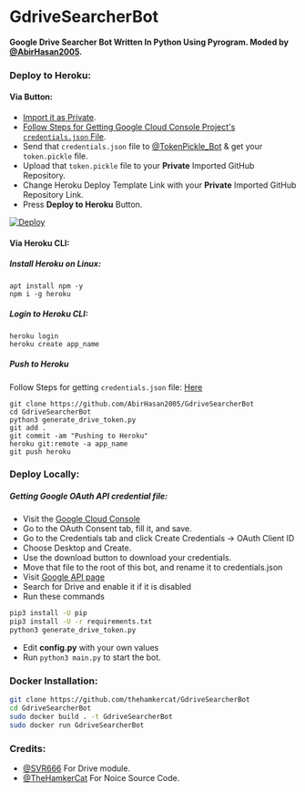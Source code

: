 # GdriveSearcherBot
**Google Drive Searcher Bot Written In Python Using Pyrogram.
Moded by [@AbirHasan2005](https://github.com/AbirHasan2005).**

### Deploy to Heroku:
#### Via Button:
- [Import it as Private](https://github.com/new/import).
- [Follow Steps for Getting Google Cloud Console Project's `credentials.json` File](https://github.com/AbirHasan2005/GdriveSearcherBot#getting-google-oauth-api-credential-file).
- Send that `credentials.json` file to [@TokenPickle_Bot](https://t.me/TokenPickle_Bot) & get your `token.pickle` file.
- Upload that `token.pickle` file to your **Private** Imported GitHub Repository.
- Change Heroku Deploy Template Link with your **Private** Imported GitHub Repository Link.
- Press **Deploy to Heroku** Button.

[![Deploy](https://www.herokucdn.com/deploy/button.svg)](https://heroku.com/deploy?template=https://github.com/AbirHasan2005/GdriveSearcherBot)

#### Via Heroku CLI:
##### Install Heroku on Linux:
```shell
apt install npm -y
npm i -g heroku
```
##### Login to Heroku CLI:
```shell
heroku login
heroku create app_name
```
##### Push to Heroku
Follow Steps for getting `credentials.json` file: [Here](https://github.com/AbirHasan2005/GdriveSearcherBot#getting-google-oauth-api-credential-file)
```shell
git clone https://github.com/AbirHasan2005/GdriveSearcherBot
cd GdriveSearcherBot
python3 generate_drive_token.py
git add .
git commit -am "Pushing to Heroku"
heroku git:remote -a app_name
git push heroku
```

### Deploy Locally:
##### Getting Google OAuth API credential file:
- Visit the [Google Cloud Console](https://console.developers.google.com/apis/credentials)
- Go to the OAuth Consent tab, fill it, and save.
- Go to the Credentials tab and click Create Credentials -> OAuth Client ID
- Choose Desktop and Create.
- Use the download button to download your credentials.
- Move that file to the root of this bot, and rename it to credentials.json
- Visit [Google API page](https://console.developers.google.com/apis/library)
- Search for Drive and enable it if it is disabled
- Run these commands

```sh
pip3 install -U pip
pip3 install -U -r requirements.txt
python3 generate_drive_token.py
```
- Edit **config.py** with your own values
- Run  ```python3 main.py```  to start the bot.

### Docker Installation:
```sh
git clone https://github.com/thehamkercat/GdriveSearcherBot
cd GdriveSearcherBot
sudo docker build . -t GdriveSearcherBot
sudo docker run GdriveSearcherBot
```
### Credits:
- [@SVR666](https://github.com/SVR666) For Drive module.
- [@TheHamkerCat](https://github.com/TheHamkerCat/) For Noice Source Code.